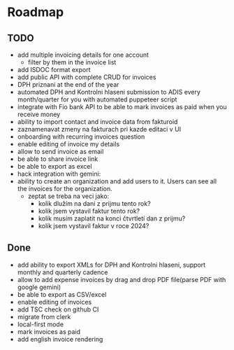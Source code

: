 # Roadmap

## TODO

- add multiple invoicing details for one account
  - filter by them in the invoice list
- add ISDOC format export
- add public API with complete CRUD for invoices
- DPH priznani at the end of the year
- automated DPH and Kontrolni hlaseni submission to ADIS every month/quarter for you with automated puppeteer script
- integrate with Fio bank API to be able to mark invoices as paid when you receive money
- ability to import contact and invoice data from fakturoid
- zaznamenavat zmeny na fakturach pri kazde editaci v UI
- onboarding with recurring invoices question
- enable editing of invoice my details
- allow to send invoice as email
- be able to share invoice link
- be able to export as excel
- hack integration with gemini:
- ability to create an organization and add users to it. Users can see all the invoices for the organization.
  - zeptat se treba na veci jako:
    - kolik dlužím na dani z prijmu tento rok?
    - kolik jsem vystavil faktur tento rok?
    - kolik musím zaplatit na konci čtvrtletí dan z prijmu?
    - kolik jsem vystavil faktur v roce 2024?

## Done

- add ability to export XMLs for DPH and Kontrolni hlaseni, support monthly and quarterly cadence
- allow to add expense invoices by drag and drop PDF file(parse PDF with google gemini)
- be able to export as CSV/excel
- enable editing of invoices
- add TSC check on github CI
- migrate from clerk
- local-first mode
- mark invoices as paid
- add english invoice rendering
